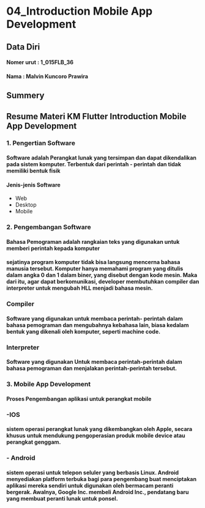 # 04_Introduction Mobile App Development

## Data Diri
#### Nomer urut : 1_015FLB_36
####  Nama : Malvin Kuncoro Prawira

## Summery

## Resume Materi KM Flutter Introduction Mobile App Development

### 1. Pengertian Software

#### Software adalah Perangkat lunak yang tersimpan dan dapat dikendalikan pada sistem komputer. Terbentuk dari perintah - perintah dan tidak memiliki bentuk fisik
#### Jenis-jenis Software
- Web
- Desktop
- Mobile

### 2. Pengembangan Software

#### Bahasa Pemograman adalah rangkaian teks yang digunakan untuk memberi perintah kepada komputer

#### sejatinya program komputer tidak bisa langsung mencerna bahasa manusia tersebut. Komputer hanya memahami program yang ditulis dalam angka 0 dan 1 dalam biner, yang disebut dengan kode mesin. Maka dari itu, agar dapat berkomunikasi, developer membutuhkan compiler dan interpreter untuk mengubah HLL menjadi bahasa mesin.

### Compiler
#### Software yang digunakan untuk membaca perintah- perintah dalam bahasa pemograman dan mengubahnya kebahasa lain, biasa kedalam bentuk yang dikenali oleh komputer, seperti machine code.

### Interpreter
#### Software yang digunakan Untuk membaca perintah-perintah dalam bahasa pemograman dan menjalakan perintah-perintah tersebut.

### 3. Mobile App Development
#### Proses Pengembangan aplikasi untuk perangkat mobile

### -IOS
#### sistem operasi perangkat lunak yang dikembangkan oleh Apple, secara khusus untuk mendukung pengoperasian produk mobile device atau perangkat genggam.

### - Android
#### sistem operasi untuk telepon seluler yang berbasis Linux. Android menyediakan platform terbuka bagi para pengembang buat menciptakan aplikasi mereka sendiri untuk digunakan oleh bermacam peranti bergerak. Awalnya, Google Inc. membeli Android Inc., pendatang baru yang membuat peranti lunak untuk ponsel.